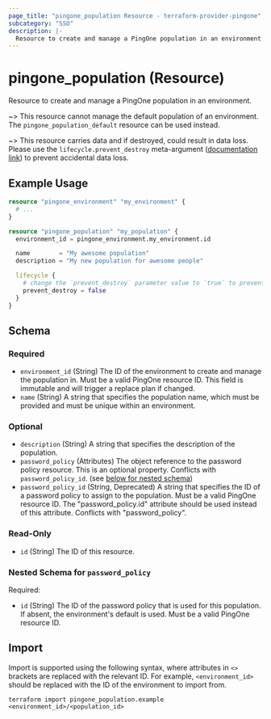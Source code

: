 ```yaml
---
page_title: "pingone_population Resource - terraform-provider-pingone"
subcategory: "SSO"
description: |-
  Resource to create and manage a PingOne population in an environment.
---
```


# pingone_population (Resource)

Resource to create and manage a PingOne population in an environment.

~> This resource cannot manage the default population of an environment.  The `pingone_population_default` resource can be used instead.

~> This resource carries data and if destroyed, could result in data loss.  Please use the `lifecycle.prevent_destroy` meta-argument ([documentation link](https://developer.hashicorp.com/terraform/language/meta-arguments/lifecycle#prevent_destroy)) to prevent accidental data loss.

## Example Usage

```terraform
resource "pingone_environment" "my_environment" {
  # ...
}

resource "pingone_population" "my_population" {
  environment_id = pingone_environment.my_environment.id

  name        = "My awesome population"
  description = "My new population for awesome people"

  lifecycle {
    # change the `prevent_destroy` parameter value to `true` to prevent this data carrying resource from being destroyed
    prevent_destroy = false
  }
}
```

<!-- schema generated by tfplugindocs -->
## Schema

### Required

- `environment_id` (String) The ID of the environment to create and manage the population in.  Must be a valid PingOne resource ID.  This field is immutable and will trigger a replace plan if changed.
- `name` (String) A string that specifies the population name, which must be provided and must be unique within an environment.

### Optional

- `description` (String) A string that specifies the description of the population.
- `password_policy` (Attributes) The object reference to the password policy resource. This is an optional property. Conflicts with `password_policy_id`. (see [below for nested schema](#nestedatt--password_policy))
- `password_policy_id` (String, Deprecated) A string that specifies the ID of a password policy to assign to the population.  Must be a valid PingOne resource ID. The "password_policy.id" attribute should be used instead of this attribute.  Conflicts with "password_policy".

### Read-Only

- `id` (String) The ID of this resource.

<a id="nestedatt--password_policy"></a>
### Nested Schema for `password_policy`

Required:

- `id` (String) The ID of the password policy that is used for this population. If absent, the environment's default is used. Must be a valid PingOne resource ID.

## Import

Import is supported using the following syntax, where attributes in `<>` brackets are replaced with the relevant ID.  For example, `<environment_id>` should be replaced with the ID of the environment to import from.

```shell
terraform import pingone_population.example <environment_id>/<population_id>
```
